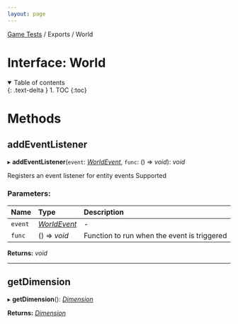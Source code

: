 ```yaml
---
layout: page
---
```


[Game Tests](/scripting/game-tests) / Exports / World

# Interface: World

<details id="toc" open markdown="block">
  <summary>
    Table of contents
  </summary>
  {: .text-delta }
1. TOC
{:toc}
</details>

# Methods

## addEventListener

▸ **addEventListener**(`event`: [*WorldEvent*](/scripting/game-tests#worldevent), `func`: () => *void*): *void*

Registers an event listener for entity events Supported

### Parameters:

Name | Type | Description |
:------ | :------ | :------ |
`event` | [*WorldEvent*](/scripting/game-tests#worldevent) | - |
`func` | () => *void* |  Function to run when the event is triggered    |

**Returns:** *void*



___

## getDimension

▸ **getDimension**(): [*Dimension*](dimension)

**Returns:** [*Dimension*](dimension)


